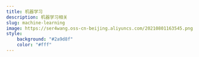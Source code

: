 ```yaml
---
title: 机器学习
description: 机器学习相关
slug: machine-learning
image: https://ser4wang.oss-cn-beijing.aliyuncs.com/20210801163545.png
style:
    background: "#2a9d8f"
    color: "#fff"
---
```


